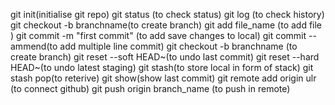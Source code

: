 git init(initialise git repo)
git status (to check status)
git log (to check history)
git checkout -b branchname(to create branch)
git add file_name (to add file )
git  commit -m "first commit" (to add save changes to local)
git commit --ammend(to add multiple line commit)
git checkout -b branchname (to create branch)
git reset --soft HEAD~(to undo last commit)
git reset --hard HEAD~(to undo latest staging)
git stash(to store local in form of stack)
git stash pop(to reterive)
git show(show last commit)
git remote add origin ulr (to connect github)
git push origin branch_name (to push in remote)

